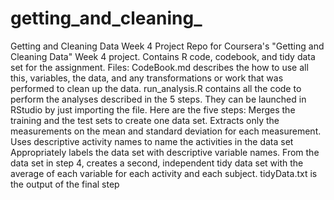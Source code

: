 # getting_and_cleaning_
Getting and Cleaning Data Week 4 Project Repo for Coursera's "Getting and Cleaning Data" Week 4 project. Contains R code, codebook, and tidy data set for the assignment.  Files: CodeBook.md describes the how to use all this, variables, the data, and any transformations or work that was performed to clean up the data.  run_analysis.R contains all the code to perform the analyses described in the 5 steps. They can be launched in RStudio by just importing the file. Here are the five steps:  Merges the training and the test sets to create one data set. Extracts only the measurements on the mean and standard deviation for each measurement. Uses descriptive activity names to name the activities in the data set Appropriately labels the data set with descriptive variable names. From the data set in step 4, creates a second, independent tidy data set with the average of each variable for each activity and each subject. tidyData.txt is the output of the final step
